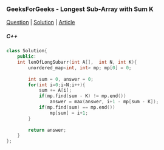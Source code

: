 ### GeeksForGeeks - Longest Sub-Array with Sum K

[Question](https://practice.geeksforgeeks.org/problems/longest-sub-array-with-sum-k0809/1)
| [Solution](https://practice.geeksforgeeks.org/viewSol.php?subId=79a40eed68aafddc9caf82665c677be2&pid=703043&user=amanguptarkg6)
| [Article](https://www.geeksforgeeks.org/longest-sub-array-sum-k/)

##### C++
```c++
class Solution{
    public:
    int lenOfLongSubarr(int A[],  int N, int K){
        unordered_map<int, int> mp; mp[0] = 0;
        
        int sum = 0, answer = 0;
        for(int i=0;i<N;i++){
            sum += A[i];
            if(mp.find(sum - K) != mp.end())
                answer = max(answer, i+1 - mp[sum - K]);
            if(mp.find(sum) == mp.end())
                mp[sum] = i+1;
        }
          
        return answer;
    } 
};
```